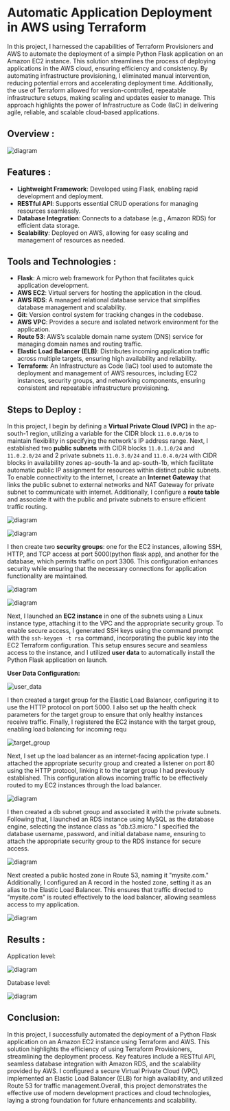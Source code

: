 ﻿# Automatic Application Deployment in AWS using Terraform

In this project, I harnessed the capabilities of Terraform Provisioners and AWS to automate the deployment of a simple Python Flask application on an Amazon EC2 instance. This solution streamlines the process of deploying applications in the AWS cloud, ensuring efficiency and consistency. By automating infrastructure provisioning, I eliminated manual intervention, reducing potential errors and accelerating deployment time. Additionally, the use of Terraform allowed for version-controlled, repeatable infrastructure setups, making scaling and updates easier to manage. This approach highlights the power of Infrastructure as Code (IaC) in delivering agile, reliable, and scalable cloud-based applications.

## Overview :
![diagram](https://github.com/gopika09/Automatic_Applicatio_Deployment_in_AWS_using_Terraform/blob/main/pictures/Screenshot%202024-10-05%20233406.png)

## Features :

- **Lightweight Framework**: Developed using Flask, enabling rapid development and deployment.
- **RESTful API**: Supports essential CRUD operations for managing resources seamlessly.
- **Database Integration**: Connects to a database (e.g., Amazon RDS) for efficient data storage.
- **Scalability**: Deployed on AWS, allowing for easy scaling and management of resources as needed.

## Tools and Technologies :

- **Flask**: A micro web framework for Python that facilitates quick application development.
- **AWS EC2**: Virtual servers for hosting the application in the cloud.
- **AWS RDS**: A managed relational database service that simplifies database management and scalability.
- **Git**: Version control system for tracking changes in the codebase.
- **AWS VPC**: Provides a secure and isolated network environment for the application.
- **Route 53**: AWS’s scalable domain name system (DNS) service for managing domain names and routing traffic.
- **Elastic Load Balancer (ELB)**: Distributes incoming application traffic across multiple targets, ensuring high availability and reliability.
- **Terraform**: An Infrastructure as Code (IaC) tool used to automate the deployment and management of AWS resources, including EC2 instances, security groups, and networking components, ensuring consistent and repeatable infrastructure provisioning.
 

## Steps to Deploy :



In this project, I begin by defining a **Virtual Private Cloud (VPC)** in the ap-south-1 region, utilizing a variable for the CIDR block `11.0.0.0/16` to maintain flexibility in specifying the network's IP address range. Next, I established two **public subnets** with CIDR blocks `11.0.1.0/24` and `11.0.2.0/24` and 2 private subnets `11.0.3.0/24` and `11.0.4.0/24` with CIDR blocks in availability zones ap-south-1a and ap-south-1b, which facilitate automatic public IP assignment for resources within distinct public subnets. To enable connectivity to the internet, I create an **Internet Gateway** that links the public subnet to external networks and NAT Gateway for private subnet to communicate with internet. Additionally, I configure a **route table** and associate it with the public and private subnets to ensure efficient traffic routing.

![diagram](https://github.com/gopika09/Automatic_Applicatio_Deployment_in_AWS_using_Terraform/blob/main/pictures/vpc.png)

![diagram](https://github.com/gopika09/Automatic_Applicatio_Deployment_in_AWS_using_Terraform/blob/main/pictures/subnets.png)



I then create two **security groups**: one for the EC2 instances, allowing SSH, HTTP, and TCP access at port 5000(python flask app), and another for the database, which permits traffic on port 3306. This configuration enhances security while ensuring that the necessary connections for application functionality are maintained.

![diagram](https://github.com/gopika09/Automatic_Applicatio_Deployment_in_AWS_using_Terraform/blob/main/pictures/sg%20ec2.png)

![diagram](https://github.com/gopika09/Automatic_Applicatio_Deployment_in_AWS_using_Terraform/blob/main/pictures/sg%20database.png)



Next, I launched an **EC2 instance** in one of the subnets using a Linux instance type, attaching it to the VPC and the appropriate security group. To enable secure access, I generated SSH keys using the command prompt with the `ssh-keygen -t rsa` command, incorporating the public key into the EC2 Terraform configuration. This setup ensures secure and seamless access to the instance, and I utilized **user data** to automatically install the Python Flask application on launch.



**User Data Configuration:**

![user_data](https://github.com/gopika09/Automatic_Applicatio_Deployment_in_AWS_using_Terraform/blob/main/pictures/user%20data.png)


I then created a target group for the Elastic Load Balancer, configuring it to use the HTTP protocol on port 5000. I also set up the health check parameters for the target group to ensure that only healthy instances receive traffic. Finally, I registered the EC2 instance with the target group, enabling load balancing for incoming requ

![target_group](https://github.com/gopika09/Automatic_Applicatio_Deployment_in_AWS_using_Terraform/blob/main/pictures/target%20group.png)



Next, I set up the load balancer as an internet-facing application type. I attached the appropriate security group and created a listener on port 80 using the HTTP protocol, linking it to the target group I had previously established. This configuration allows incoming traffic to be effectively routed to my EC2 instances through the load balancer.  

![diagram](https://github.com/gopika09/Automatic_Applicatio_Deployment_in_AWS_using_Terraform/blob/main/pictures/load%20balancer.png)



I then created a db subnet group and associated it with the private subnets. Following that, I launched an RDS instance using MySQL as the database engine, selecting the instance class as "db.t3.micro." I specified the database username, password, and initial database name, ensuring to attach the appropriate security group to the RDS instance for secure access.  

![diagram](https://github.com/gopika09/Automatic_Applicatio_Deployment_in_AWS_using_Terraform/blob/main/pictures/subnet%20group.png)



Next created a public hosted zone in Route 53, naming it "mysite.com." Additionally, I configured an A record in the hosted zone, setting it as an alias to the Elastic Load Balancer. This ensures that traffic directed to "mysite.com" is routed effectively to the load balancer, allowing seamless access to my application.  

![diagram](https://github.com/gopika09/Automatic_Applicatio_Deployment_in_AWS_using_Terraform/blob/main/pictures/public%20hosted%20zone.png)



## Results :

Application level:


![diagram](https://github.com/gopika09/Automatic_Applicatio_Deployment_in_AWS_using_Terraform/blob/main/pictures/application%20level.png)

Database level:


![diagram](https://github.com/gopika09/Automatic_Applicatio_Deployment_in_AWS_using_Terraform/blob/main/pictures/database%20level.png)


## Conclusion:

In this project, I successfully automated the deployment of a Python Flask application on an Amazon EC2 instance using Terraform and AWS. This solution highlights the efficiency of using Terraform Provisioners, streamlining the deployment process. Key features include a RESTful API, seamless database integration with Amazon RDS, and the scalability provided by AWS. I configured a secure Virtual Private Cloud (VPC), implemented an Elastic Load Balancer (ELB) for high availability, and utilized Route 53 for traffic management.Overall, this project demonstrates the effective use of modern development practices and cloud technologies, laying a strong foundation for future enhancements and scalability.









